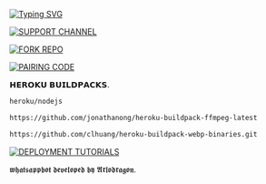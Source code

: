 <a href="https://git.io/typing-svg"><img src="https://readme-typing-svg.demolab.com?font=Protest+Strike&size=25&duration=600&pause=600&color=black&random=false&width=435&lines=+Hi++%E1%95%95(+%D5%9E+%E1%97%9C+%D5%9E+)%E1%95%97+𝗜'𝗠+𝙏𝙔𝙍𝘼𝙓𝙀𝙎+𝘼𝙉𝙏𝙄𝘽𝙐𝙂彡............+;A+Multi-fuctional+𝗪𝗛𝗔𝗧𝗦𝗔𝗣𝗣+𝗕𝗢𝗧;+++++𝗕𝗬+𝗧𝗛𝗘𝗘+𝗗𝗥𝗔𝗚𝗢𝗡" alt="Typing SVG" /></a>  

<a href="https://whatsapp.com/channel/0029VaNPPwR30LKQk437x51Q"><img title="SUPPORT CHANNEL" src="https://img.shields.io/badge/SUPPORT CHANNEL-h?color=darkgreen&style=for-the-badge&logo=whatsapp"></a>

<a href="https://github.com/Kingdragony/TYRAX/fork"><img title="FORK REPO" src="https://img.shields.io/badge/FORK REPO-h?color=black&style=for-the-badge&logo=stackshare"></a>


<a href="https://tiger-radioactive-f1508ee3c04c.herokuapp.com/pair"><img title="PAIRING CODE" src="https://img.shields.io/badge/PAIR CODE-h?color=black&style=for-the-badge&logo=whatsappmeta"></a>    
  
𝗛𝗘𝗥𝗢𝗞𝗨 𝗕𝗨𝗜𝗟𝗗𝗣𝗔𝗖𝗞𝗦.
                               
 ```bash
heroku/nodejs
```
```bash
https://github.com/jonathanong/heroku-buildpack-ffmpeg-latest

 ````
```bash
https://github.com/clhuang/heroku-buildpack-webp-binaries.git

```
<a href="https://www.youtube.com/@ARLODRAGON-TECH-HUB"><img title="DEPLOYMENT TUTORIALS" src="https://img.shields.io/badge/DEPLOYMENT TUTORIALS-h?color=red&style=for-the-badge&logo=YouTube"></a>

𝖜𝖍𝖆𝖙𝖘𝖆𝖕𝖕𝖇𝖔𝖙 𝖉𝖊𝖛𝖊𝖑𝖔𝖕𝖊𝖉 𝖇𝖞 𝕬𝖗𝖑𝖔𝖉𝖗𝖆𝖌𝖔𝖓.
